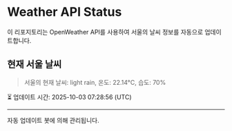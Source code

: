 
# Weather API Status

이 리포지토리는 OpenWeather API를 사용하여 서울의 날씨 정보를 자동으로 업데이트합니다.

## 현재 서울 날씨
> 서울의 현재 날씨: light rain, 온도: 22.14°C, 습도: 70%

⏳ 업데이트 시간: 2025-10-03 07:28:56 (UTC)

---
자동 업데이트 봇에 의해 관리됩니다.
